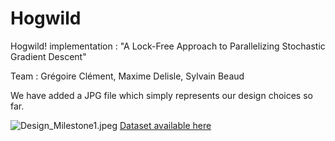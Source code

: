 # Hogwild
Hogwild! implementation : "A Lock-Free Approach to Parallelizing Stochastic Gradient Descent"

Team : Grégoire Clément, Maxime Delisle, Sylvain Beaud

We have added a JPG file which simply represents our design choices so far.

![Design_Milestone1.jpeg][design]
[Dataset available here][dataset]

[design]: https://imgur.com/R7I3OYk.jpg
[dataset]: http://www.ai.mit.edu/projects/jmlr/papers/volume5/lewis04a/lyrl2004_rcv1v2_README.htm